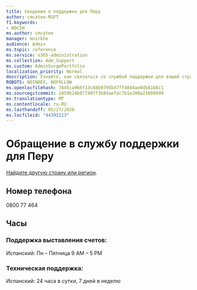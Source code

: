 ```yaml
---
title: Сведения о поддержке для Перу
author: cmcatee-MSFT
f1.keywords:
- NOCSH
ms.author: cmcatee
manager: mnirkhe
audience: Admin
ms.topic: reference
ms.service: o365-administration
ms.collection: Adm_Support
ms.custom: AdminSurgePortfolio
localization_priority: Normal
description: Узнайте, как связаться со службой поддержки для вашей страны или региона.
ROBOTS: NOINDEX, NOFOLLOW
ms.openlocfilehash: 7845ca966f13c88b9795bd7ff4044ae0db81b8c1
ms.sourcegitcommit: 2d59b24b877487f3b84aefdc7b1e200a21009999
ms.translationtype: MT
ms.contentlocale: ru-RU
ms.lasthandoff: 05/27/2020
ms.locfileid: "44392213"
---
```

# <a name="contact-support-for-peru"></a>Обращение в службу поддержки для Перу

[Найдите другую страну или регион](../contact-support-for-business-products.md).

## <a name="phone-number"></a>Номер телефона
0800 77 464

## <a name="hours"></a>Часы
### <a name="billing-support"></a>Поддержка выставления счетов:

Испанский: Пн – Пятница 9 AM – 5 PM

### <a name="technical-support"></a>Техническая поддержка:

Испанский: 24 часа в сутки, 7 дней в неделю
